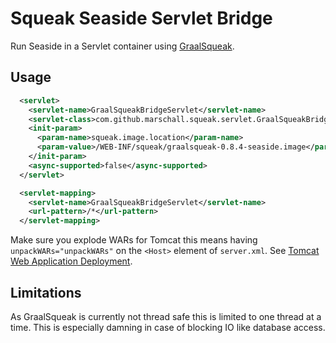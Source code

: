 Squeak Seaside Servlet Bridge
=============================

Run Seaside in a Servlet container using [GraalSqueak](https://github.com/hpi-swa/graalsqueak).


Usage
-----


```xml
  <servlet>
    <servlet-name>GraalSqueakBridgeServlet</servlet-name>
    <servlet-class>com.github.marschall.squeak.servlet.GraalSqueakBridgeServlet</servlet-class>
    <init-param>
      <param-name>squeak.image.location</param-name>
      <param-value>/WEB-INF/squeak/graalsqueak-0.8.4-seaside.image</param-value>
    </init-param>
    <async-supported>false</async-supported>
  </servlet>

  <servlet-mapping>
    <servlet-name>GraalSqueakBridgeServlet</servlet-name>
    <url-pattern>/*</url-pattern>
  </servlet-mapping>
```


Make sure you explode WARs for Tomcat this means having `unpackWARs="unpackWARs"` on the `<Host>` element of `server.xml`. See [Tomcat Web Application Deployment](https://tomcat.apache.org/tomcat-9.0-doc/deployer-howto.html).

Limitations
-----------

As GraalSqueak is currently not thread safe this is limited to one thread at a time. This is especially damning in case of blocking IO like database access.

